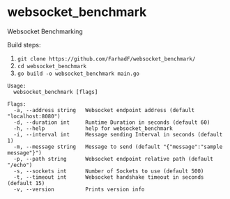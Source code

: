 # websocket_benchmark
Websocket Benchmarking


Build steps:
1. `git clone https://github.com/FarhadF/websocket_benchmark/`
2. `cd websocket_benchmark`
3. `go build -o websocket_benchmark main.go`

```
Usage:
  websocket_benchmark [flags]

Flags:
  -a, --address string   Websocket endpoint address (default "localhost:8080")
  -d, --duration int     Runtime Duration in seconds (default 60)
  -h, --help             help for websocket_benchmark
  -i, --interval int     Message sending Interval in seconds (default 1)
  -m, --message string   Message to send (default "{"message":"sample message"}")
  -p, --path string      Websocket endpoint relative path (default "/echo")
  -s, --sockets int      Number of Sockets to use (default 500)
  -t, --timeout int      Websocket handshake timeout in seconds (default 15)
  -v, --version          Prints version info
  ```
